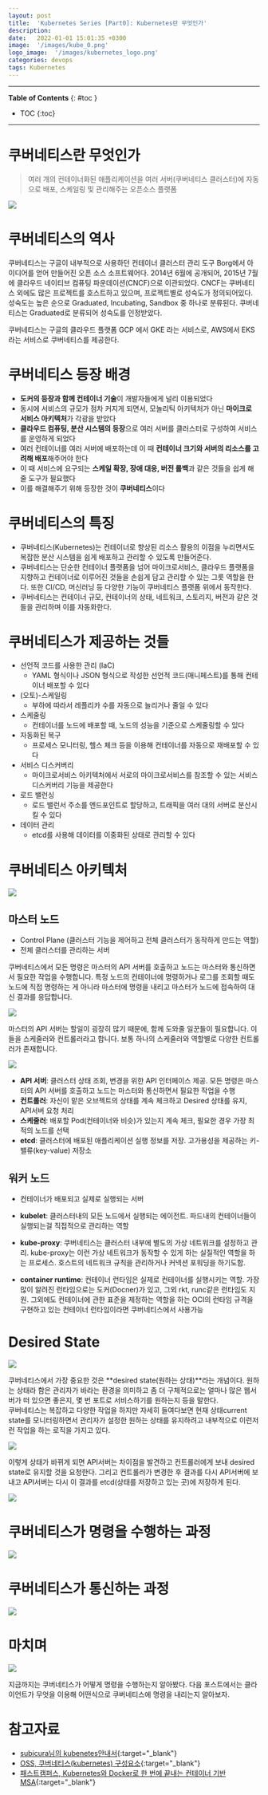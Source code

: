 ```yaml
---
layout: post
title:  'Kubernetes Series [Part0]: Kubernetes란 무엇인가'
description: 
date:   2022-01-01 15:01:35 +0300
image:  '/images/kube_0.png'
logo_image:  '/images/kubernetes_logo.png'
categories: devops
tags: Kubernetes
---
```


---
**Table of Contents**
{: #toc }
*  TOC
{:toc}

---

# 쿠버네티스란 무엇인가

> 여러 개의 컨테이너화된 애플리케이션을 여러 서버(쿠버네티스 클러스터)에 자동으로 배포, 스케일링 및 관리해주는 오픈소스 플랫폼

![](/images/kube_0.png)

# 쿠버네티스의 역사

쿠버네티스는 구글이 내부적으로 사용하던 컨테이너 클러스터 관리 도구 Borg에서 아이디어를 얻어 만들어진 오픈 소스 소프트웨어다. 2014년 6월에 공개되어, 2015년 7월에 클라우드 네이티브 컴퓨팅 파운데이션(CNCF)으로 이관되었다. CNCF는 쿠버네티스 외에도 많은 프로젝트를 호스트하고 있으며, 프로젝트별로 성숙도가 정의되어있다. 성숙도는 높은 순으로 Graduated, Incubating, Sandbox 중 하나로 분류된다. 쿠버네티스는 Graduated로 분류되어 성숙도를 인정받았다.  

쿠버네티스는 구글의 클라우드 플랫폼 GCP 에서 GKE 라는 서비스로, AWS에서 EKS 라는 서비스로 쿠버네티스를 제공한다.  

# 쿠버네티스 등장 배경

- **도커의 등장과 함께 컨테이너 기술**이 개발자들에게 널리 이용되었다
- 동시에 서비스의 규모가 점차 커지게 되면서, 모놀리틱 아키텍처가 아닌 **마이크로 서비스 아키텍처**가 각광을 받았다
- **클라우드 컴퓨팅, 분산 시스템의 등장**으로 여러 서버를 클러스터로 구성하여 서비스를 운영하게 되었다
- 여러 컨테이너를 여러 서버에 배포하는데 이 때 **컨테이너 크기와 서버의 리소스를 고려해 배포**해주어야 한다
- 이 때 서비스에 요구되는 **스케일 확장, 장애 대응, 버전 롤백**과 같은 것들을 쉽게 해줄 도구가 필요했다
- 이를 해결해주기 위해 등장한 것이 **쿠버네티스**이다


# 쿠버네티스의 특징

- 쿠버네티스(Kubernetes)는 컨테이너로 향상된 리소스 활용의 이점을 누리면서도 복잡한 분산 시스템을 쉽게 배포하고 관리할 수 있도록 만들어준다.  
- 쿠버네티스는 단순한 컨테이너 플랫폼을 넘어 마이크로서비스, 클라우드 플랫폼을 지향하고 컨테이너로 이루어진 것들을 손쉽게 담고 관리할 수 있는 그릇 역할을 한다. 또한 CI/CD, 머신러닝 등 다양한 기능이 쿠버네티스 플랫폼 위에서 동작한다.  
- 쿠버네티스는 컨테이너 규모, 컨테이너의 상태, 네트워크, 스토리지, 버전과 같은 것들을 관리하며 이를 자동화한다. 


# 쿠버네티스가 제공하는 것들

- 선언적 코드를 사용한 관리 (IaC)
  - YAML 형식이나 JSON 형식으로 작성한 선언적 코드(매니페스트)를 통해 컨테이너 배포할 수 있다
- (오토)-스케일링
  - 부하에 따라서 레플리카 수를 자동으로 늘리거나 줄일 수 있다
- 스케줄링
  - 컨테이너를 노드에 배포할 때, 노드의 성능을 기준으로 스케줄링할 수 있다
- 자동화된 복구
  - 프로세스 모니터링, 헬스 체크 등을 이용해 컨테이너를 자동으로 재배포할 수 있다
- 서비스 디스커버리
  - 마이크로서비스 아키텍처에서  서로의 마이크로서비스를 참조할 수 있는 서비스 디스커버리 기능을 제공한다
- 로드 밸런싱
  - 로드 밸런서 주소를 엔드포인트로 할당하고, 트래픽을 여러 대의 서버로 분산시킬 수 있다
- 데이터 관리
  - etcd를 사용해 데이터를 이중화된 상태로 관리할 수 있다


# 쿠버네티스 아키텍처

![](/images/kube_arch.png)

## 마스터 노드

- Control Plane (클러스터 기능을 제어하고 전체 클러스터가 동작하게 만드는 역할)
- 전체 클러스터를 관리하는 서버

쿠버네티스에서 모든 명령은 마스터의 API 서버를 호출하고 노드는 마스터와 통신하면서 필요한 작업을 수행합니다. 특정 노드의 컨테이너에 명령하거나 로그를 조회할 때도 노드에 직접 명령하는 게 아니라 마스터에 명령을 내리고 마스터가 노드에 접속하여 대신 결과를 응답합니다. 

![](/images/kube_5.png)

마스터의 API 서버는 할일이 굉장히 많기 때문에, 함께 도와줄 일꾼들이 필요합니다. 이들을 스케줄러와 컨트롤러라고 합니다. 보통 하나의 스케줄러와 역할별로 다양한 컨트롤러가 존재합니다.  

![](/images/kube_4.png)  

- **API 서버**: 클러스터 상태 조회, 변경을 위한 API 인터페이스 제공. 모든 명령은 마스터의 API 서버를 호출하고 노드는 마스터와 통신하면서 필요한 작업을 수행
- **컨트롤러**: 자신이 맡은 오브젝트의 상태를 계속 체크하고 Desired 상태를 유지, API서버 요청 처리
- **스케줄러**: 배포할 Pod(컨테이너와 비슷)가 있는지 계속 체크, 필요한 경우 가장 최적의 노드를 선택
- **etcd**: 클러스터에 배포된 애플리케이션 실행 정보를 저장. 고가용성을 제공하는 키-밸류(key-value) 저장소

## 워커 노드

- 컨테이너가 배포되고 실제로 실행되는 서버

- **kubelet**: 클러스터내의 모든 노드에서 실행되는 에이전트. 파드내의 컨테이너들이 실행되는걸 직접적으로 관리하는 역할
- **kube-proxy**: 쿠버네티스는 클러스터 내부에 별도의 가상 네트워크를 설정하고 관리. kube-proxy는 이런 가상 네트워크가 동작할 수 있게 하는 실질적인 역할을 하는 프로세스. 호스트의 네트워크 규칙을 관리하거나 커넥션 포워딩을 하기도함.
- **container runtime**: 컨테이너 런타임은 실제로 컨테이너를 실행시키는 역할. 가장 많이 알려진 런타임으로는 도커(Docner)가 있고, 그외 rkt, runc같은 런타임도 지원. 그외에도 컨테이너에 관한 표준을 제정하는 역할을 하는 OCI의 런타임 규격을 구현하고 있는 컨테이너 런타임이라면 쿠버네티스에서 사용가능

# Desired State

![](/images/kube_6.png)

쿠버네티스에서 가장 중요한 것은 **desired state(원하는 상태)**라는 개념이다. 원하는 상태라 함은 관리자가 바라는 환경을 의미하고 좀 더 구체적으로는 얼마나 많은 웹서버가 떠 있으면 좋은지, 몇 번 포트로 서비스하기를 원하는지 등을 말한다.  
쿠버네티스는 복잡하고 다양한 작업을 하지만 자세히 들여다보면 현재 상태current state를 모니터링하면서 관리자가 설정한 원하는 상태를 유지하려고 내부적으로 이런저런 작업을 하는 로직을 가지고 있다.  

![](/images/kube_7.png)

이렇게 상태가 바뀌게 되면 API서버는 차이점을 발견하고 컨트롤러에게 보내 desired state로 유지할 것을 요청한다. 그리고 컨트롤러가 변경한 후 결과를 다시 API서버에 보내고 API서버는 다시 이 결과를 etcd(상태를 저장하고 있는 곳)에 저장하게 된다.  

![](/images/kube_8.png)

# 쿠버네티스가 명령을 수행하는 과정

![](/images/kube_api_server.png)

# 쿠버네티스가 통신하는 과정

![](/images/kube_network.png)

# 마치며

![](/images/kube_41.png)

지금까지는 쿠버네티스가 어떻게 명령을 수행하는지 알아봤다. 다음 포스트에서는 클라이언트가 무엇을 이용해 어떤식으로 쿠버네티스에 명령을 내리는지 알아보자.  

# 참고자료  
- [subicura님의 kubenetes안내서](https://subicura.com/2019/05/19/kubernetes-basic-1.html){:target="_blank"}
- [OSS, 쿠버네티스(kubernetes) 구성요소](https://www.oss.kr/info_techtip/show/a084eeb7-c3fe-457d-a50d-6e17fe9b8dbc){:target="_blank"}
- [패스트캠퍼스, Kubernetes와 Docker로 한 번에 끝내는 컨테이너 기반 MSA](https://fastcampus.co.kr/){:target="_blank"}